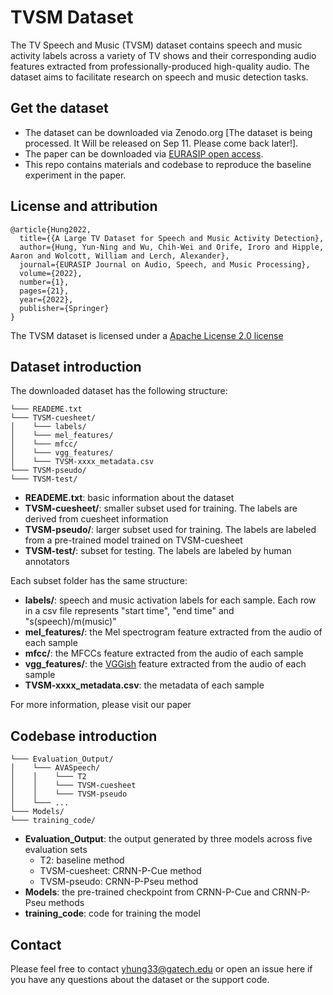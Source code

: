 # TVSM Dataset

The TV Speech and Music (TVSM) dataset contains speech and music activity labels across a variety of TV shows and their corresponding audio features extracted from professionally-produced high-quality audio. 
The dataset aims to facilitate research on speech and music detection tasks. 


## Get the dataset

- The dataset can be downloaded via Zenodo.org [The dataset is being processed. It Will be released on Sep 11. Please come back later!].
- The paper can be downloaded via [EURASIP open access](https://asmp-eurasipjournals.springeropen.com/articles/10.1186/s13636-022-00253-8).
- This repo contains materials and codebase to reproduce the baseline experiment in the paper.

## License and attribution
```
@article{Hung2022,
  title={{A Large TV Dataset for Speech and Music Activity Detection},
  author={Hung, Yun-Ning and Wu, Chih-Wei and Orife, Iroro and Hipple, Aaron and Wolcott, William and Lerch, Alexander},
  journal={EURASIP Journal on Audio, Speech, and Music Processing},
  volume={2022},
  number={1},
  pages={21},
  year={2022},
  publisher={Springer}
}
```
The TVSM dataset is licensed under a [Apache License 2.0 license](https://www.apache.org/licenses/LICENSE-2.0) 

## Dataset introduction

The downloaded dataset has the following structure:
```
└─── READEME.txt
└─── TVSM-cuesheet/
│    └─── labels/
│    └─── mel_features/
│    └─── mfcc/
│    └─── vgg_features/
│    └─── TVSM-xxxx_metadata.csv
└─── TVSM-pseudo/
└─── TVSM-test/
```

- **READEME.txt**: basic information about the dataset
- **TVSM-cuesheet/**: smaller subset used for training. The labels are derived from cuesheet information
- **TVSM-pseudo/**: larger subset used for training. The labels are labeled from a pre-trained model trained on TVSM-cuesheet
- **TVSM-test/**: subset for testing. The labels are labeled by human annotators

Each subset folder has the same structure:
- **labels/**: speech and music activation labels for each sample. Each row in a csv file represents "start time", "end time" and "s(speech)/m(music)"  
- **mel_features/**: the Mel spectrogram feature extracted from the audio of each sample
- **mfcc/**: the MFCCs feature extracted from the audio of each sample
- **vgg_features/**: the [VGGish](https://arxiv.org/pdf/1609.09430.pdf) feature extracted from the audio of each sample
- **TVSM-xxxx_metadata.csv**: the metadata of each sample 

For more information, please visit our paper

## Codebase introduction
```
└─── Evaluation_Output/
│    └─── AVASpeech/
│    │    └─── T2
│    │    └─── TVSM-cuesheet
│    │    └─── TVSM-pseudo
│    └─── ...
└─── Models/
└─── training_code/
```

- **Evaluation_Output**: the output generated by three models across five evaluation sets
  - T2: baseline method  
  - TVSM-cuesheet: CRNN-P-Cue method  
  - TVSM-pseudo: CRNN-P-Pseu method  
- **Models**: the pre-trained checkpoint from CRNN-P-Cue and CRNN-P-Pseu methods
- **training_code**: code for training the model

## Contact
Please feel free to contact [yhung33@gatech.edu](mailto:yhung33@gatech.edu) or open an issue here if you have any questions about the dataset or the support code.
